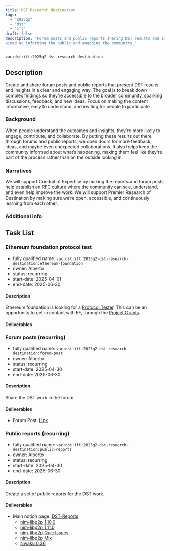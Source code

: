 ```yaml
---
title: DST Research destination
tags:
  - "2025q2"
  - "dst"
  - "ift"
draft: false
description: "Forum posts and public reports sharing DST results and insights,
aimed at informing the public and engaging the community."
---
```


`vac:dst:ift:2025q2-dst-research-destination`


## Description
Create and share forum posts and public reports 
that present DST results and insights in a clear and engaging way. 
The goal is to break down complex findings 
so they’re accessible to the broader community, 
sparking discussions, feedback, and new ideas. 
Focus on making the content informative, 
easy to understand, and inviting for people to participate.

### Background
When people understand the outcomes and insights,
they’re more likely to engage, contribute, and collaborate.
By putting these results out there through forums and public reports,
we open doors for more feedback, ideas, and maybe even unexpected collaborations.
It also helps keep the community informed about what’s happening,
making them feel like they're part of the process 
rather than on the outside looking in.

### Narratives
We will support Conduit of Expertise by making the reports
and forum posts help establish an RFC culture
where the community can see, understand, and even help improve the work.
We will support Premier Research of Destination 
by making sure we’re open, accessible, and continuously learning from each other.

### Additional info

## Task List

### Ethereum foundation protocol test

* fully qualified name: `vac:dst:ift:2025q2-dst-research-destination:ethereum-foundation`
* owner: Alberto
* status: recurring
* start-date: 2025-04-01
* end-date: 2025-06-30

#### Description

Ethereum foundation is looking for a [Protocol Tester](https://jobs.lever.co/ethereumfoundation/c9ef74e7-1fb7-4a8e-88cc-11aa178d49e2).
This can be an opportunity to get in contact with EF,
through the [Project Grants](https://esp.ethereum.foundation/applicants/project-grants).

#### Deliverables


### Forum posts (recurring)

* fully qualified name: `vac:dst:ift:2025q2-dst-research-destination:forum-post`
* owner: Alberto
* status: recurring
* start-date: 2025-04-30
* end-date: 2025-06-30

#### Description
Share the DST work in the forum.

#### Deliverables
- Forum Post: [Link](https://forum.vac.dev/t/dst-reports-q2/528)

### Public reports (recurring)

* fully qualified name: `vac:dst:ift:2025q2-dst-research-destination:public-reports`
* owner: Alberto
* status: recurring
* start-date: 2025-04-30
* end-date: 2025-06-30

#### Description
Create a set of public reports for the DST work.

#### Deliverables
- Main notion page: [DST-Reports](https://zealous-polka-dc7.notion.site/DST-Reports-1228f96fb65c80729cd1d98a7496fe6f?pvs=74)
  - [nim-libp2p 1.10.0](https://zealous-polka-dc7.notion.site/Nim-libp2p-v1-10-0-regression-testing-May-2025-1f28f96fb65c80d58334f0c1a98ba23b)
  - [nim-libp2p 1.11.0](https://zealous-polka-dc7.notion.site/Nim-libp2p-v1-11-0-regression-testing-June-2025-2118f96fb65c802ca1b7c4233271ca26?pvs=74)
  - [nim-libp2p Quic Issues](https://zealous-polka-dc7.notion.site/List-of-Issues-found-so-far-1ca8f96fb65c801b9c9ad4cceb16fa72?pvs=74)
  - [nim-libp2p Mix](https://zealous-polka-dc7.notion.site/Nim-libp2p-Mix-May-2025-1f38f96fb65c800a8466f68472e799db?pvs=74)
  - [Nwaku 0.36](https://zealous-polka-dc7.notion.site/Waku-regression-testing-v0-36-June-2025-21c8f96fb65c804dab04d676c2a6121e?pvs=74)